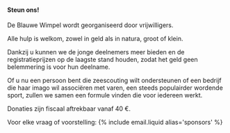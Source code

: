 #### Steun ons!

De Blauwe Wimpel wordt georganiseerd door vrijwilligers.

Alle hulp is welkom, zowel in geld als in natura, groot of klein.

Dankzij u kunnen we de jonge deelnemers meer bieden en de registratieprijzen op de laagste stand houden,
zodat het geld geen belemmering is voor hun deelname.

Of u nu een persoon bent die zeescouting wilt ondersteunen of een bedrijf die haar imago wil associëren met varen,
een steeds populairder wordende sport, zullen we samen een formule vinden die voor iedereen werkt.

Donaties zijn fiscaal aftrekbaar vanaf 40 €.

Voor elke vraag of voorstelling: {% include email.liquid alias='sponsors' %}

